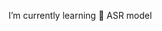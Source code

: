 I’m currently learning 
🌱 ASR model 
<!--
#### 2020 데이터 청년 캠퍼스(2020) 🏫
#### 에이콘 컴퍼니 (2021) - AI Research 🏢
#### 2021 데이터 아카데미 (2021) 🏫
#### 널리소프트 (2022) - AI Enginner 🏢
-->

<!--
**seohyunjun/seohyunjun** is a ✨ _special_ ✨ repository because its `README.md` (this file) appears on your GitHub profile.

Here are some ideas to get you started:

- 🔭 I’m currently working on ...
- 🌱 I’m currently learning ...
- 👯 I’m looking to collaborate on ...
- 🤔 I’m looking for help with ...
- 💬 Ask me about ...
- 📫 How to reach me: ...
- 😄 Pronouns: ...
- ⚡ Fun fact: ...
-->
